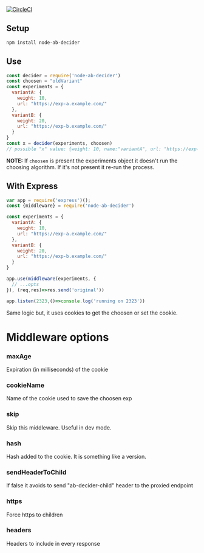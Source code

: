 [![CircleCI](https://circleci.com/gh/zapaiamarce/node-ab-decider.svg?style=svg)](https://circleci.com/gh/zapaiamarce/node-ab-decider)

## Setup

```sh
npm install node-ab-decider
```

## Use

```js
const decider = require('node-ab-decider')
const choosen = "oldVariant"
const experiments = {
  variantA: {
    weight: 10,
    url: "https://exp-a.example.com/"
  },
  variantB: {
    weight: 20,
    url: "https://exp-b.example.com/"
  }
}
const x = decider(experiments, choosen)
// possible "x" value: {weight: 10, name:"variantA", url: "https://exp-a.example.com/"}
```

**NOTE:** If `choosen` is present the experiments object 
it doesn't run the choosing algorithm. If it's not present it re-run 
the process.


## With Express

```js
var app = require('express')();
const {middleware} = require('node-ab-decider')

const experiments = {
  variantA: {
    weight: 10,
    url: "https://exp-a.example.com/"
  },
  variantB: {
    weight: 20,
    url: "https://exp-b.example.com/"
  }
}

app.use(middleware(experiments, {
  // ...opts
}), (req,res)=>res.send('original'))

app.listen(2323,()=>console.log('running on 2323'))
```

Same logic but, it uses cookies to get the choosen or set the cookie.

# Middleware options

### maxAge
Expiration (in milliseconds) of the cookie

### cookieName
Name of the cookie used to save the choosen exp

### skip
Skip this middleware. Useful in dev mode.

### hash
Hash added to the cookie. It is something like a version.

### sendHeaderToChild
If false it avoids to send "ab-decider-child" header to the proxied endpoint

### https
Force https to children

### headers
Headers to include in every response

